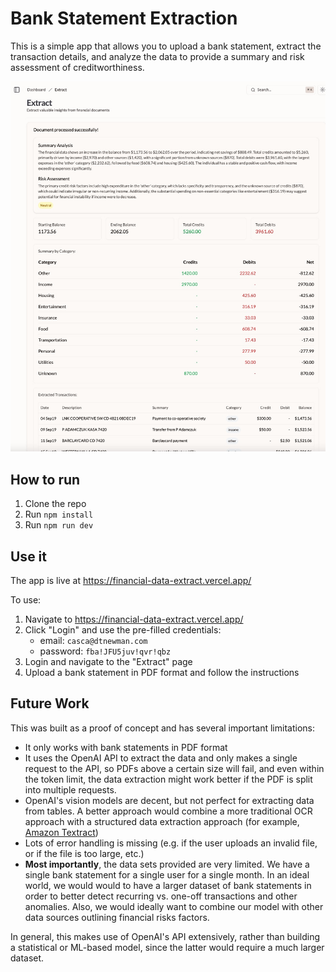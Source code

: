 # Bank Statement Extraction

This is a simple app that allows you to upload a bank statement, extract the transaction details, and analyze the data to provide a summary and risk assessment of creditworthiness.

<img src="screenshots/extract_page.jpg" width="800" alt="Bank Statement Extraction Demo">


## How to run

1. Clone the repo
2. Run `npm install`
3. Run `npm run dev`


## Use it

The app is live at https://financial-data-extract.vercel.app/

To use:

1. Navigate to https://financial-data-extract.vercel.app/
2. Click "Login" and use the pre-filled credentials:
    - email: `casca@dtnewman.com`
    - password: `fba!JFU5juv!qvr!qbz`
3. Login and navigate to the "Extract" page
4. Upload a bank statement in PDF format and follow the instructions

## Future Work

This was built as a proof of concept and has several important limitations:

- It only works with bank statements in PDF format
- It uses the OpenAI API to extract the data and only makes a single request to the API, so PDFs above a certain size will fail, and even within the token limit, the data extraction might work better if the PDF is split into multiple requests.
- OpenAI's vision models are decent, but not perfect for extracting data from tables. A better approach would combine a more traditional OCR approach with a structured data extraction approach (for example, [Amazon Textract](https://aws.amazon.com/textract/))
- Lots of error handling is missing (e.g. if the user uploads an invalid file, or if the file is too large, etc.)
- **Most importantly**, the data sets provided are very limited. We have a single bank statement for a single user for a single month. In an ideal world, we would would to have a larger dataset of bank statements in order to better detect recurring vs. one-off transactions and other anomalies. Also, we would ideally want to combine our model with other data sources outlining financial risks factors.

In general, this makes use of OpenAI's API extensively, rather than building a statistical or ML-based model, since the latter would require a much larger dataset.
